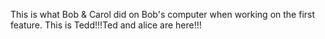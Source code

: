This is what Bob & Carol did on Bob's computer when working on the first feature.
This is Tedd!!!Ted and alice are here!!!
